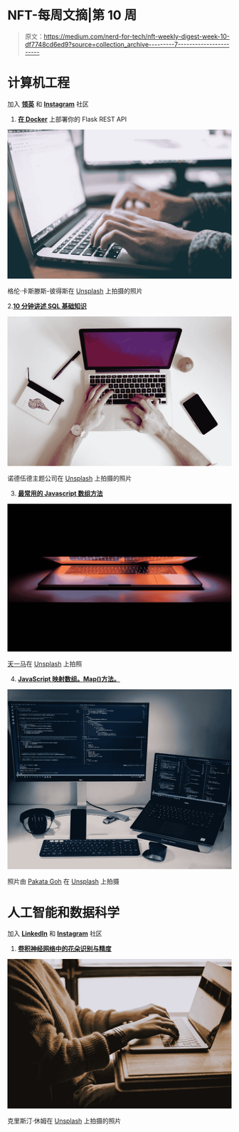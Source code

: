 # NFT-每周文摘|第 10 周

> 原文：<https://medium.com/nerd-for-tech/nft-weekly-digest-week-10-df7748cd6ed9?source=collection_archive---------7----------------------->

# 计算机工程

加入 [**领英**](https://www.linkedin.com/showcase/72435604/admin/) 和 [**Instagram**](https://www.instagram.com/nft_computer_engineering/) 社区

1.  [**在 Docker**](/nerd-for-tech/deploy-your-flask-rest-api-on-docker-909f5cfa8b0b) 上部署你的 Flask REST API

![](img/9c570d25815c342aa07c0b9cdffff76a.png)

格伦·卡斯滕斯-彼得斯在 [Unsplash](https://unsplash.com?utm_source=medium&utm_medium=referral) 上拍摄的照片

2.[**10 分钟讲述 SQL 基础知识**](/nerd-for-tech/sql-basics-covered-within-10-minutes-7f20bdc62b50)

![](img/7989fadf89fea4ecd4c655813f5b3207.png)

诺德伍德主题公司在 [Unsplash](https://unsplash.com?utm_source=medium&utm_medium=referral) 上拍摄的照片

3. [**最常用的 Javascript 数组方法**](/nerd-for-tech/most-used-javascript-array-methods-34ae7464c18b)

![](img/6c27711dbed01c8538861c1c2d2d295e.png)

[天一马](https://unsplash.com/@tma?utm_source=medium&utm_medium=referral)在 [Unsplash](https://unsplash.com?utm_source=medium&utm_medium=referral) 上拍照

4. [**JavaScript 映射数组。Map()方法。**](/nerd-for-tech/javascript-mapping-arrays-map-method-a650c014fe7)

![](img/6559e77cfb7b7e89eb440ab27c21b4c7.png)

照片由 [Pakata Goh](https://unsplash.com/@pakata?utm_source=medium&utm_medium=referral) 在 [Unsplash](https://unsplash.com?utm_source=medium&utm_medium=referral) 上拍摄

# 人工智能和数据科学

加入 [**LinkedIn**](https://www.linkedin.com/showcase/72432816/admin/) 和 [**Instagram**](https://www.instagram.com/nft_ai_data_science/) 社区

1.  [**卷积神经网络中的花朵识别与精度**](/nerd-for-tech/flower-recognition-and-accuracy-in-convolutional-neural-networks-8d6ac364b47a)

![](img/e10a2cf2ff7d0b2622a29a14755584e3.png)

克里斯汀·休姆在 [Unsplash](https://unsplash.com?utm_source=medium&utm_medium=referral) 上拍摄的照片